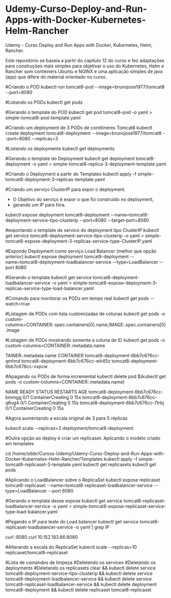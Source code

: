 # Udemy-Curso-Deploy-and-Run-Apps-with-Docker-Kubernetes-Helm-Rancher
Udemy - Curso Deploy and Run Apps with Docker, Kubernetes, Helm, Rancher.

Este repositório se baseia a partir do capítulo 12 do curso e fez adaptações para construções mais simples para objetivar o uso do Kubernetes, Helm e Rancher som conteiners Ubuntu e NGINX e uma aplicação simples de java (app) que difere do material orientado no curso.

#Criando o POD
kubectl run tomcat8-pod --image=brunojose1977/tomcat8 --port=8080

#Listando os PODs
kubectl get pods

#Gerando o template do POD
kubectl get pod tomcat8-pod -o yaml > simple-tomcat8-pod-template.yaml

#Criando um deployment de 3 PODs de contêineres Tomcat8
kubectl create deployment tomcat8-deployment --image=brunojose1977/tomcat8 --port=8080 --replicas=3

#Listando os deployments
kubectl get deployments

#Gerando o template do Deployment
kubectl get deployment tomcat8-deployment -o yaml > simple-tomcat8-replica-3-deployment-template.yaml

#Criando o Deployment a partir do Templates
kubectl apply -f simple-tomcat8-deployment-3-replicas-template.yaml

#Criando um serviço ClusterIP para expor o deployment.
* O Objetivo do serviço é expor o que foi construído no deployment,  
* gerando um IP para fora.

kubectl expose deployment tomcat8-deployment --name=tomcat8-deployment-service-tipo-clusterip --port=8080 --target-port=8080

#exportando o template de servico do deployment tipo ClusterIP
kubectl get service tomcat8-deployment-service-tipo-clusterip -o yaml > simple-tomcat8-expose-deployment-3-replicas-service-type-ClusterIP.yaml

#Expondo Deployment como serviço Load Balancer (melhor que opção anterior)
kubectl expose deployment tomcat8-deployment --name=tomcat8-deployment-loadbalancer-service --type=LoadBalancer --port 8080

#Gerando o template
kubectl get service tomcat8-deployment-loadbalancer-service -o yaml > simple-tomcat8-expose-deployment-3-replicas-service-type-load-balancer.yaml

#Comando para monitorar os PODs em tempo real
kubectl get pods --watch=true

#Listagem de PODs com lista customizadas de colunas
kubectl get pods -o custom-columns=CONTAINER:.spec.containers[0].name,IMAGE:.spec.containers[0].image

#Listagem de PODs mostrando somente a coluna de ID
kubectl get pods -o custom-columns=CONTAINER:.metadata.name

TAINER:.metadata.name
CONTAINER
tomcat8-deployment-6bb7c676cc-qmhnd
tomcat8-deployment-6bb7c676cc-wh45z
tomcat8-deployment-6bb7c676cc-vxpcw

#Apagando os PODs de forma incremental
kubectl delete pod $(kubectl get pods -o custom-columns=CONTAINER:.metadata.name)

NAME                                  READY   STATUS              RESTARTS   AGE
tomcat8-deployment-6bb7c676cc-bmmgg   0/1     ContainerCreating   0          15s
tomcat8-deployment-6bb7c676cc-q6vg4   0/1     ContainerCreating   0          15s
tomcat8-deployment-6bb7c676cc-7trbj   0/1     ContainerCreating   0          15s


#Agora aumentando a escala original de 3 para 5 réplicas

kubectl scale --replicas=3 deployment/tomcat8-deployment

#Outra opção ao deploy é criar um replicaset. Aplicando o modelo criado em tempĺates

cd /home/sibbr/Cursos-Udemy/Udemy-Curso-Deploy-and-Run-Apps-with-Docker-Kubernetes-Helm-Rancher/Templates
kubectl apply -f simple-tomcat8-replicaset-3-template.yaml
kubectl get replicasets
kubectl get pods

#Aplicando o LoadBalancer sobre o ReplicaSet
kubectl expose replicaset tomcat8-replicaset --name=tomcat8-replicaset-loadbalancer-service --type=LoadBalancer --port 8080

#Gerando o template desse expose
kubectl get service tomcat8-replicaset-loadbalancer-service -o yaml > simple-tomcat8-expose-replicaset-service-type-load-balancer.yaml

#Pegando o IP para teste do Load balancer
kubectl get service tomcat8-replicaset-loadbalancer-service -o yaml | grep IP

curl <IP>:8080
curl 10.152.183.66:8080

#Alterando a escala do ReplicaSet
kubectl scale --replicas=10 replicaset/tomcat8-replicaset

#Lista de comandos de limpeza
#Deletendo os services
#Deletando os deployments
#Deletando os replicasets
clear && kubectl delete service tomcat8-deployment-service-tipo-clusterip && kubectl delete service tomcat8-deployment-loadbalancer-service && kubectl delete service tomcat8-replicaset-loadbalancer-service && kubectl delete deployment tomcat8-deployment && kubectl delete replicaset tomcat8-replicaset

